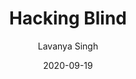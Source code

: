 ---
layout: post
title: "Hacking Blind"
author: "Lavanya Singh"
presenter: "Lavanya Singh"
date:  2020-09-19
categories: [systems, security]
papers:
- name: "Hacking Blind"
  link: "https://www.scs.stanford.edu/brop/bittau-brop.pdf"
---